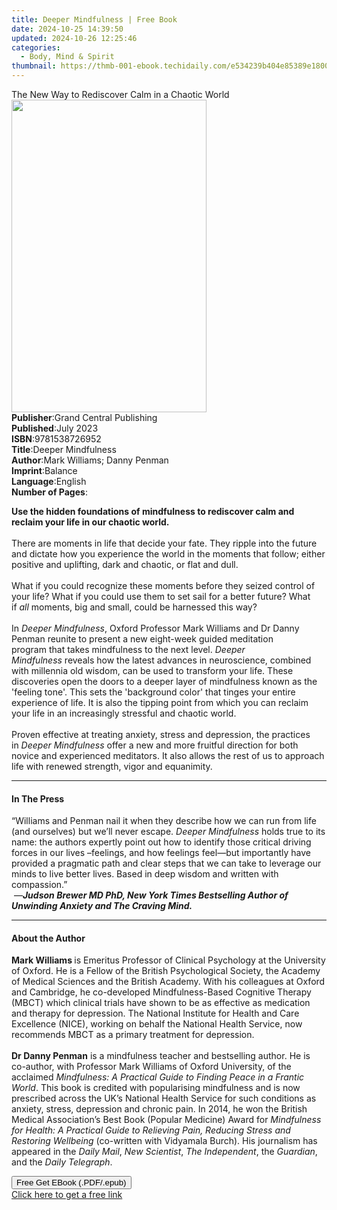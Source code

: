 ```yaml
---
title: Deeper Mindfulness | Free Book
date: 2024-10-25 14:39:50
updated: 2024-10-26 12:25:46
categories:
  - Body, Mind & Spirit
thumbnail: https://thmb-001-ebook.techidaily.com/e534239b404e85389e180008f10d6624a77845a25ea4d3a59010689c5da25aa2.jpg
---
```

<main id="book-container">
  <div class="flex flex-col">
    <div class="book-brief flex-1 py-6 px-4 sm:p-6 md:py-10 md:px-8">
      <!-- brief-->
      <div class="book-brief-main">
        The New Way to Rediscover Calm in a Chaotic World
      </div>
    </div>
    <div
      class="book-meta-info flex-1 grid gap-4 col-start-1 col-end-3 row-start-1 sm:mb-6 sm:grid-cols-4 lg:gap-6 lg:col-start-2 lg:row-end-6 lg:row-span-6 lg:mb-0"
    >
      <div
        class="book-meta-info-left place-content-center mt-4 p-4 text-sm leading-6 col-start-2 col-span-2 dark:text-slate-400"
      >
        <img
          class="w-full h-500 object-cover rounded-lg sm:h-255 sm:col-span-2 lg:col-span-full"
          src="https://img-001-ebook.techidaily.com/a626939bd087c764e0deec130342bfd9687e5bb9be9caadcc4c71b5ec567d031.jpg"
          alt=""
          width="312"
          height="500"
        />
      </div>
      <div
        class="book-meta-info-right mt-2 col-start-1 row-start-2 col-span-3 self-center"
      >
        <!-- meta data  -->
        <div class="flex flex-col px-4 md:px-8">
          <div class="flex-1">
            <strong>Publisher</strong>:<span class="px-2"
              >Grand Central Publishing</span
            >
          </div>
          <div class="flex-1">
            <strong>Published</strong>:<span class="px-2">July 2023</span>
          </div>
          <div class="flex-1">
            <strong>ISBN</strong>:<span class="px-2">9781538726952</span>
          </div>
          <div class="flex-1">
            <strong>Title</strong>:<span class="px-2">Deeper Mindfulness</span>
          </div>
          <div class="flex-1">
            <strong>Author</strong>:<span class="px-2"
              >Mark Williams; Danny Penman</span
            >
          </div>
          <div class="flex-1">
            <strong>Imprint</strong>:<span class="px-2">Balance</span>
          </div>
          <div class="flex-1">
            <strong>Language</strong>:<span class="px-2">English</span>
          </div>
          <div class="flex-1">
            <strong>Number of Pages</strong>:<span class="px-2"></span>
          </div>
        </div>
      </div>
    </div>
    <div class="book-description flex-1 py-6 px-4 sm:p-6 md:py-10 md:px-8">
      <div class="book-description-main">
        <div accordion-content="" id="description">
          <p>
            <b
              >Use the hidden foundations of mindfulness to rediscover calm and
              reclaim your life in our chaotic world.</b
            ><br /><br />
            There are moments in life that decide your fate. They ripple into
            the future and dictate how you experience the world in the moments
            that follow; either positive and uplifting, dark and chaotic, or
            flat and dull.<br /><br />
            What if you could recognize these moments before they seized control
            of your life? What if you could use them to set sail for a better
            future? What if&nbsp;<i>all</i>&nbsp;moments, big and small, could
            be harnessed this way?<br /><br />
            In&nbsp;<i>Deeper Mindfulness</i>, Oxford Professor Mark Williams
            and Dr Danny Penman reunite to present a new eight-week guided
            meditation program&nbsp;that takes mindfulness to the next
            level.&nbsp;<i>Deeper Mindfulness</i>&nbsp;reveals how the latest
            advances in neuroscience, combined with millennia old wisdom, can be
            used to transform your life. These discoveries open the doors to a
            deeper layer of mindfulness known as the 'feeling tone'. This sets
            the 'background color' that tinges your entire experience of life.
            It is also the tipping point from which you can reclaim your life in
            an increasingly stressful and chaotic world.<br /><br />
            Proven effective at treating anxiety, stress and depression, the
            practices in&nbsp;<i>Deeper Mindfulness</i>&nbsp;offer a new and
            more fruitful direction for both novice and experienced meditators.
            It also allows the rest of us to approach life with renewed
            strength, vigor and equanimity.
          </p>
        </div>
        <div class="accordion-fader"></div>
      </div>
    </div>
    <div class="book-excerpts flex-1 py-6 px-4 sm:p-6 md:py-10 md:px-8">
      <!-- excerpts-->
      <div class="book-excerpts-main">
        <hr />
        <h4 class="placeholder placeholder-heading">
          <span>In The Press</span>
        </h4>
        <p>
          “Williams and Penman nail it when they describe how we can run from
          life (and ourselves) but we’ll never escape.
          <i>Deeper Mindfulness</i> holds true to its name: the authors expertly
          point out how to identify those critical driving forces in our lives
          –feelings, and how feelings feel—but importantly have provided a
          pragmatic path and clear steps that we can take to leverage our minds
          to live better lives. Based in deep wisdom and written with
          compassion.”<br />
          &nbsp;—<i
            ><b
              >Judson Brewer MD PhD, New York Times Bestselling Author of
              Unwinding Anxiety and The Craving Mind.</b
            ></i
          >
        </p>
      </div>
    </div>
    <div class="book-about-author flex-1 py-6 px-4 sm:p-6 md:py-10 md:px-8">
      <!-- about author-->
      <div class="book-main-author-main">
        <hr />
        <h4 class="placeholder placeholder-heading">
          <span>About the Author</span>
        </h4>
        <p>
          <b>Mark Williams </b>is Emeritus Professor of Clinical Psychology at
          the University of Oxford. He is a Fellow of the British Psychological
          Society, the Academy of Medical Sciences and the British Academy. With
          his colleagues at Oxford and Cambridge, he co-developed
          Mindfulness-Based Cognitive Therapy (MBCT) which clinical trials have
          shown to be as effective as medication and therapy for depression. The
          National Institute for Health and Care Excellence (NICE), working on
          behalf the National Health Service, now recommends MBCT as a primary
          treatment for depression.<br /><br /><b>Dr Danny Penman</b> is a
          mindfulness teacher and bestselling author. He is co-author, with
          Professor Mark Williams of Oxford University, of the acclaimed
          <i
            >Mindfulness: A Practical Guide to Finding Peace in a Frantic
            World</i
          >. This book is credited with popularising mindfulness and is now
          prescribed across the UK’s National Health Service for such conditions
          as anxiety, stress, depression and chronic pain. In 2014, he won the
          British Medical Association’s Best Book (Popular Medicine) Award for
          <i
            >Mindfulness for Health: A Practical Guide to Relieving Pain,
            Reducing Stress and Restoring Wellbeing</i
          >
          (co-written with Vidyamala Burch). His journalism has appeared in the
          <i>Daily Mail</i>, <i>New Scientist</i>, <i>The Independent</i>, the
          <i>Guardian</i>, and the <i>Daily Telegraph</i>.<br />
        </p>
      </div>
    </div>
    <div class="book-free-get flex-1 py-6 px-4 sm:p-6 md:py-10 md:px-8">
      <button
        id="btn-free-get"
        class="bg-blue-500 hover:bg-blue-700 text-white font-bold py-2 px-4 rounded"
      >
        Free Get EBook (.PDF/.epub)
      </button>
      <div id="countdown-display" class="px-2 text-lg mt-2"></div>
      <a
        id="free-link"
        class="hidden bg-blue-500 hover:bg-blue-700 text-white font-bold py-2 px-4 rounded"
        href="https://www.ebooks.com/en-us/book/210641195/deeper-mindfulness/mark-williams/"
        target="_blank"
        >Click here to get a free link</a
      >
    </div>
    <script>
      let countdownTime = 0;
      let countdownInterval = null;
      document
        .getElementById('btn-free-get')
        .addEventListener('click', startCountdown);
      function startCountdown() {
        countdownTime = new Date().getTime() + 60000 * 3;
        countdownInterval = setInterval(updateCountdown, 1000);
        document.getElementById('btn-free-get').disabled = true;
        document
          .getElementById('btn-free-get')
          .classList.add('bg-gray-500', 'cursor-not-allowed');
      }
      function updateCountdown() {
        let currentTime = new Date().getTime();
        let timeLeft = countdownTime - currentTime;
        let secondsLeft = Math.floor(timeLeft / 1000);
        document.getElementById('countdown-display').innerHTML =
          `Remaining time: ${secondsLeft} seconds.`;
        if (secondsLeft <= 0) {
          clearInterval(countdownInterval);
          document.getElementById('btn-free-get').classList.add('hidden');
          document.getElementById('free-link').classList.remove('hidden');
          document.getElementById('countdown-display').innerHTML = '';
        }
      }
    </script>
  </div>
</main>
